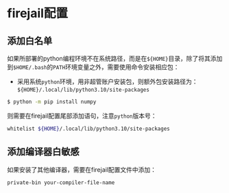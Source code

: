 # firejail配置

## 添加白名单

如果所部署的python编程环境不在系统路径，而是在`${HOME}`目录，除了将其添加到`$HOME/.bash`的`PATH`环境变量之外，需要使用命令安装相应包：

- 采用系统`python`环境，用非超管账户安装包，则额外包安装路径为：`${HOME}/.local/lib/python3.10/site-packages`

```bash
$ python -m pip install numpy
```

则需要在firejail配置尾部添加语句，注意`python`版本号：
```bash
whitelist ${HOME}/.local/lib/python3.10/site-packages
```

## 添加编译器白敏感

如果安装了其他编译器，需要在firejail配置文件中添加：
```bash
private-bin your-compiler-file-name
```